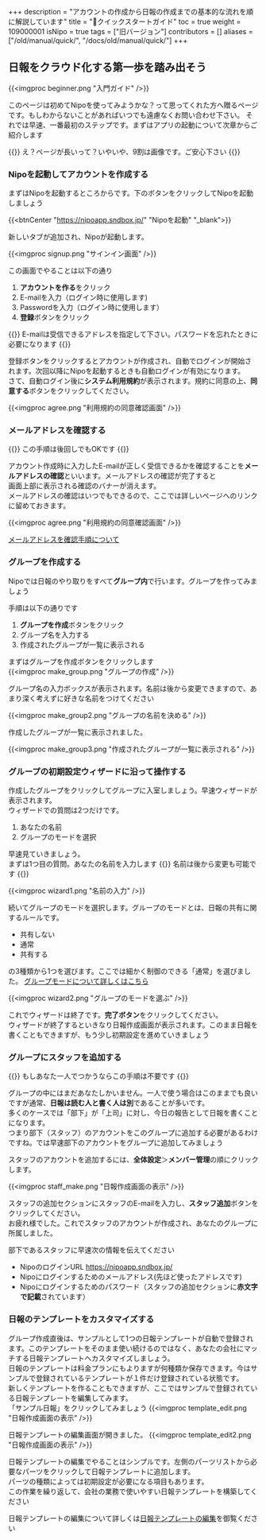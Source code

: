 +++
description = "アカウントの作成から日報の作成までの基本的な流れを順に解説しています"
title = "🔰クイックスタートガイド"
toc = true
weight = 109000001
isNipo = true
tags = ["旧バージョン"]
contributors = []
aliases = ["/old/manual/quick/", "/docs/old/manual/quick/"]
+++


## 日報をクラウド化する第一歩を踏み出そう

{{<imgproc beginner.png "入門ガイド" />}}

このページは初めてNipoを使ってみようかな？って思ってくれた方へ贈るページです。もしわからないことがあればいつでも遠慮なくお問い合わせ下さい。
それでは早速、一番最初のステップです。まずはアプリの起動について次章からご紹介します

{{<alice pos="left" icon="default">}}
え？ページが長いって？いやいや、9割は画像です。ご安心下さい
{{</alice>}}

### Nipoを起動してアカウントを作成する

まずはNipoを起動するところからです。下のボタンをクリックしてNipoを起動しましょう

{{<btnCenter "https://nipoapp.sndbox.jp/" "Nipoを起動" "_blank">}}

新しいタブが追加され、Nipoが起動します。

{{<imgproc signup.png "サインイン画面" />}}

この画面でやることは以下の通り

1. **アカウントを作る**をクリック
1. E-mailを入力（ログイン時に使用します)
1. Passwordを入力（ログイン時に使用します）
1. **登録**ボタンをクリック

{{<alice pos="right" icon="default">}}
E-mailは受信できるアドレスを指定して下さい。パスワードを忘れたときに必要になります
{{</alice>}}


登録ボタンをクリックするとアカウントが作成され、自動でログインが開始されます。次回以降にNipoを起動するときも自動ログインが有効になります。  
さて、自動ログイン後に**システム利用規約**が表示されます。規約に同意の上、**同意する**ボタンをクリックしてください。

{{<imgproc agree.png "利用規約の同意確認画面" />}}

### メールアドレスを確認する

{{<alice pos="left" icon="default">}}
この手順は後回しでもOKです
{{</alice>}}

アカウント作成時に入力したE-mailが正しく受信できるかを確認することを**メールアドレスの確認**といいます。メールアドレスの確認が完了すると  
画面上部に表示される確認のバナーが消えます。  
メールアドレスの確認はいつでもできるので、ここでは詳しいページへのリンクに留めておきます。

{{<imgproc agree.png "利用規約の同意確認画面" />}}

[メールアドレスを確認手順について](/old/manual/email-verify/)  

### グループを作成する

Nipoでは日報のやり取りをすべて**グループ内**で行います。グループを作ってみましょう  

手順は以下の通りです

1. **グループを作成**ボタンをクリック
2. グループ名を入力する
3. 作成されたグループが一覧に表示される

まずはグループを作成ボタンをクリックします  
{{<imgproc make_group.png "グループの作成" />}}

グループ名の入力ボックスが表示されます。名前は後から変更できますので、あまり深く考えずに好きな名前をつけてください

{{<imgproc make_group2.png "グループの名前を決める" />}}

作成したグループが一覧に表示されました。

{{<imgproc make_group3.png "作成されたグループが一覧に表示される" />}}

### グループの初期設定ウィザードに沿って操作する

作成したグループをクリックしてグループに入室しましょう。早速ウィザードが表示されます。  
ウィザードでの質問は2つだけです。

1. あなたの名前
2. グループのモードを選択

早速見ていきましょう。  
まずは1つ目の質問。あなたの名前を入力します
{{<alice pos="left" icon="default">}}
名前は後から変更も可能です
{{</alice>}}

{{<imgproc wizard1.png "名前の入力" />}}

続いてグループのモードを選択します。グループのモードとは、日報の共有に関するルールです。

- 共有しない
- 通常
- 共有する

の3種類から1つを選びます。ここでは細かく制御のできる「通常」を選びました。
[グループモードについて詳しくはこちら](/old/manual/group-mode/)

{{<imgproc wizard2.png "グループのモードを選ぶ" />}}

これでウィザードは終了です。**完了ボタン**をクリックしてください。  
ウィザードが終了するといきなり日報作成画面が表示されます。このまま日報を書くこともできますが、もう少し初期設定を進めていきましょう

### グループにスタッフを追加する

{{<alice pos="left" icon="default">}}
もしあなた一人でつかうならこの手順は不要です
{{</alice>}}

グループの中にはまだあなたしかいません。一人で使う場合はこのままでも良いですが通常、**日報は読む人と書く人は別**であることが多いです。  
多くのケースでは「部下」が「上司」に対し、今日の報告として日報を書くことになります。  
つまり部下（スタッフ）のアカウントをこのグループに追加する必要があるわけですね。では早速部下のアカウントをグループに追加してみましょう

スタッフのアカウントを追加するには、**全体設定**＞**メンバー管理**の順にクリックします。

{{<imgproc staff_make.png "日報作成画面の表示" />}}

スタッフの追加セクションにスタッフのE-mailを入力し、**スタッフ追加**ボタンをクリックしてください。  
お疲れ様でした。これでスタッフのアカウントが作成され、あなたのグループに所属しました。

部下であるスタッフに早速次の情報を伝えてください

- NipoのログインURL <https://nipoapp.sndbox.jp/>
- Nipoにログインするためのメールアドレス(先ほど使ったアドレスです)
- Nipoにログインするためのパスワード（スタッフの追加セクションに**赤文字で記載**されています）

### 日報のテンプレートをカスタマイズする

グループ作成直後は、サンプルとして1つの日報テンプレートが自動で登録されます。このテンプレートをそのまま使い続けるのではなく、あなたの会社にマッチする日報テンプレートへカスタマイズしましょう。  
日報のテンプレートは料金プランにもよりますが何種類か保存できます。今はサンプルで登録されているテンプレートが１件だけ登録されている状態です。  
新しくテンプレートを作ることもできますが、ここではサンプルで登録されている日報テンプレートを編集してみます。  
「サンプル日報」をクリックしてみましょう
{{<imgproc template_edit.png "日報作成画面の表示" />}}

日報テンプレートの編集画面が開きました。
{{<imgproc template_edit2.png "日報作成画面の表示" />}}

日報テンプレートの編集でやることはシンプルです。左側のパーツリストから必要なパーツをクリックして日報テンプレートに追加します。  
パーツの種類によっては初期設定が必要になる項目もあります。  
この作業を繰り返して、会社の業務で使いやすい日報テンプレートを構築してください  

日報テンプレートの編集について詳しくは[日報テンプレートの編集](/old/manual/template/)を御覧ください
